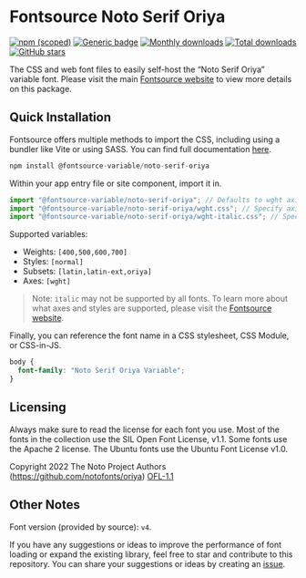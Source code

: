 # Fontsource Noto Serif Oriya

[![npm (scoped)](https://img.shields.io/npm/v/@fontsource-variable/noto-serif-oriya?color=brightgreen)](https://www.npmjs.com/package/@fontsource-variable/noto-serif-oriya) [![Generic badge](https://img.shields.io/badge/fontsource-passing-brightgreen)](https://github.com/fontsource/fontsource) [![Monthly downloads](https://badgen.net/npm/dm/@fontsource-variable/noto-serif-oriya)](https://github.com/fontsource/fontsource) [![Total downloads](https://badgen.net/npm/dt/@fontsource-variable/noto-serif-oriya)](https://github.com/fontsource/fontsource) [![GitHub stars](https://img.shields.io/github/stars/fontsource/fontsource.svg?style=social&label=Star)](https://github.com/fontsource/fontsource/stargazers)

The CSS and web font files to easily self-host the “Noto Serif Oriya” variable font. Please visit the main [Fontsource website](https://fontsource.org/fonts/noto-serif-oriya) to view more details on this package.

## Quick Installation

Fontsource offers multiple methods to import the CSS, including using a bundler like Vite or using SASS. You can find full documentation [here](https://fontsource.org/docs/getting-started/introduction).

```javascript
npm install @fontsource-variable/noto-serif-oriya
```

Within your app entry file or site component, import it in.

```javascript
import "@fontsource-variable/noto-serif-oriya"; // Defaults to wght axis
import "@fontsource-variable/noto-serif-oriya/wght.css"; // Specify axis
import "@fontsource-variable/noto-serif-oriya/wght-italic.css"; // Specify axis and style
```

Supported variables:
- Weights: `[400,500,600,700]`
- Styles: `[normal]`
- Subsets: `[latin,latin-ext,oriya]`
- Axes: `[wght]`

> Note: `italic` may not be supported by all fonts. To learn more about what axes and styles are supported, please visit the [Fontsource website](https://fontsource.org/fonts/noto-serif-oriya).

Finally, you can reference the font name in a CSS stylesheet, CSS Module, or CSS-in-JS.

```css
body {
  font-family: "Noto Serif Oriya Variable";
}
```

## Licensing
Always make sure to read the license for each font you use. Most of the fonts in the collection use the SIL Open Font License, v1.1. Some fonts use the Apache 2 license. The Ubuntu fonts use the Ubuntu Font License v1.0.

Copyright 2022 The Noto Project Authors (https://github.com/notofonts/oriya)
[OFL-1.1](https://openfontlicense.org)

## Other Notes
Font version (provided by source): `v4`.

If you have any suggestions or ideas to improve the performance of font loading or expand the existing library, feel free to star and contribute to this repository. You can share your suggestions or ideas by creating an [issue](https://github.com/fontsource/fontsource/issues).